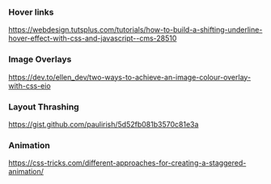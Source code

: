 
### Hover links
https://webdesign.tutsplus.com/tutorials/how-to-build-a-shifting-underline-hover-effect-with-css-and-javascript--cms-28510

### Image Overlays
https://dev.to/ellen_dev/two-ways-to-achieve-an-image-colour-overlay-with-css-eio

### Layout Thrashing
https://gist.github.com/paulirish/5d52fb081b3570c81e3a

### Animation
https://css-tricks.com/different-approaches-for-creating-a-staggered-animation/
